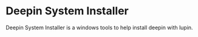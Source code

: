 # Deepin System Installer

Deepin System Installer is a windows tools to help install deepin with lupin.
